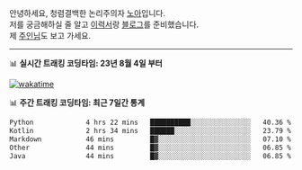 안녕하세요, 청렴결백한 논리주의자 [노아](https://ieunune.github.io/quiz-app/)입니다.  
저를 궁금해하실 줄 알고 [이력서](https://ieunune.notion.site/d836ecc9172144d4b39f185b89f16a62)랑 [블로그](https://notion-blog-ieunune.vercel.app)를 준비했습니다.  
제 [주인님](https://www.instagram.com/lovely_hiru_hari_s2/)도 보고 가세요.

---

📊 **실시간 트래킹 코딩타임: 23년 8월 4일 부터**  

[![wakatime](https://wakatime.com/badge/user/099dd627-fdab-4072-b87a-fa91c7a76d8d.svg?style=for-the-badge)](https://wakatime.com/@099dd627-fdab-4072-b87a-fa91c7a76d8d)

📊 **주간 트래킹 코딩타임: 최근 7일간 통계**

<!--START_SECTION:waka-->

```txt
Python             4 hrs 22 mins   ██████████░░░░░░░░░░░░░░░   40.36 %
Kotlin             2 hrs 34 mins   ██████░░░░░░░░░░░░░░░░░░░   23.79 %
Markdown           46 mins         █▓░░░░░░░░░░░░░░░░░░░░░░░   07.10 %
Other              44 mins         █▓░░░░░░░░░░░░░░░░░░░░░░░   06.85 %
Java               44 mins         █▓░░░░░░░░░░░░░░░░░░░░░░░   06.85 %
```

<!--END_SECTION:waka-->

<!-- ![](./profile-3d-contrib/profile-night-view.svg)-->
